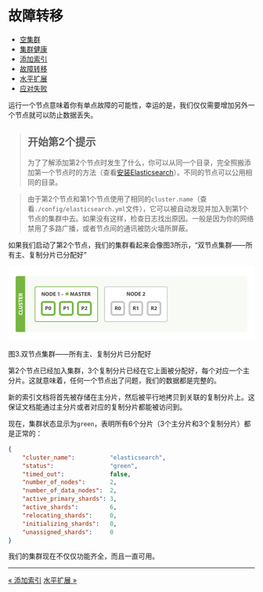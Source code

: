 
故障转移
===========

* [空集群](an-empty-cluster.md)
* [集群健康](cluster-health.md)
* [添加索引](add-an-index.md)
* [故障转移](add-failover.md)
* [水平扩展](scale-horizontally.md)
* [应对失败](coping-with-failure.md)


运行一个节点意味着你有单点故障的可能性，幸运的是，我们仅仅需要增加另外一个节点就可以防止数据丢失。

> 开始第2个提示
> -------------
> 为了了解添加第2个节点时发生了什么，你可以从同一个目录，完全照搬添加第一个节点时的方法（查看[安装Elasticsearch](installing-elasticsearch.md)）。不同的节点可以公用相同的目录。

> 由于第2个节点和第1个节点使用了相同的`cluster.name`（查看`./config/elasticsearch.yml`文件），它可以被自动发现并加入到第1个节点的集群中去。如果没有这样，检查日志找出原因。一般是因为你的网络禁用了多路广播，或者节点间的通讯被防火墙所屏蔽。

如果我们启动了第2个节点，我们的集群看起来会像图3所示，“双节点集群——所有主、复制分片已分配好”

![双节点集群](elas_0203.png)

图3.双节点集群——所有主、复制分片已分配好


第2个节点已经加入集群，3个复制分片已经在它上面被分配好，每个对应一个主分片。这就意味着，任何一个节点出了问题，我们的数据都是完整的。

新的索引文档将首先被存储在主分片，然后被平行地拷贝到关联的复制分片上。这保证文档能通过主分片或者对应的复制分片都能被访问到。

现在，集群状态显示为`green`，表明所有6个分片（3个主分片和3个复制分片）都是正常的：

```json
{
    "cluster_name":          "elasticsearch",
    "status":                "green", 
    "timed_out":             false,
    "number_of_nodes":       2,
    "number_of_data_nodes":  2,
    "active_primary_shards": 3,
    "active_shards":         6,
    "relocating_shards":     0,
    "initializing_shards":   0,
    "unassigned_shards":     0
}
```

我们的集群现在不仅仅功能齐全，而且一直可用。


------------------------------------

[« 添加索引](add-an-index.md)   [水平扩展 »](scale_horizontally.md)
